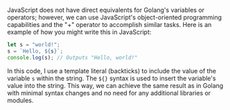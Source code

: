 JavaScript does not have direct equivalents for Golang's variables or operators; however, we can use JavaScript's object-oriented programming capabilities and the "+" operator to accomplish similar tasks. Here is an example of how you might write this in JavaScript:
```javascript
let s = "world!";
s = `Hello, ${s}`;
console.log(s); // Outputs "Hello, world!"
```
In this code, I use a template literal (backticks) to include the value of the variable `s` within the string. The `${}` syntax is used to insert the variable's value into the string. This way, we can achieve the same result as in Golang with minimal syntax changes and no need for any additional libraries or modules.

